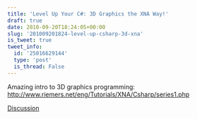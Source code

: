 ```yaml
---
title: 'Level Up Your C#: 3D Graphics the XNA Way!'
draft: true
date: 2010-09-20T18:24:05+00:00
slug: '201009201824-level-up-csharp-3d-xna'
is_tweet: true
tweet_info:
  id: '25016629144'
  type: 'post'
  is_thread: False
---
```




Amazing intro to 3D graphics programming: http://www.riemers.net/eng/Tutorials/XNA/Csharp/series1.php

[Discussion](https://x.com/sytelus/status/25016629144)
